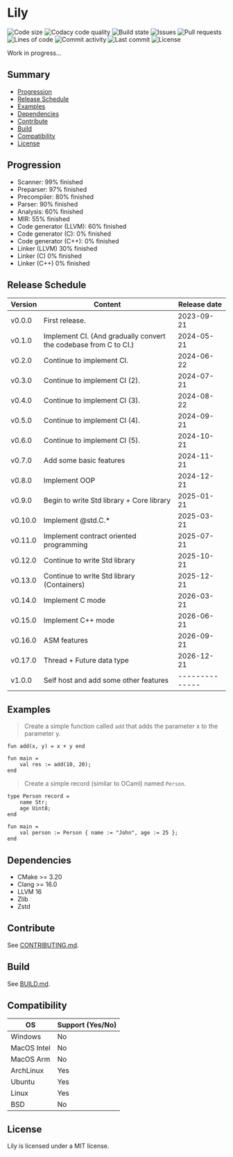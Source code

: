 # Lily

![Code size](https://img.shields.io/github/languages/code-size/thelilylang/lily?style=for-the-badge)
![Codacy code quality](https://img.shields.io/codacy/grade/7f4284cccba541ca9ec576272fa88134?style=for-the-badge)
![Build state](https://img.shields.io/github/actions/workflow/status/thelilylang/lily/cmake.yml?branch=main&style=for-the-badge)
![Issues](https://img.shields.io/github/issues/thelilylang/lily?style=for-the-badge)
![Pull requests](https://img.shields.io/github/issues-pr/thelilylang/lily?style=for-the-badge)
![Lines of code](https://tokei.rs/b1/github/thelilylang/lily?caterogy=code&style=for-the-badge)
![Commit activity](https://img.shields.io/github/commit-activity/w/thelilylang/lily?style=for-the-badge)
![Last commit](https://img.shields.io/github/last-commit/thelilylang/lily?style=for-the-badge)
![License](https://img.shields.io/github/license/thelilylang/lily?style=for-the-badge)

Work in progress...

## Summary

* [Progression](#progression)
* [Release Schedule](#release-schedule)
* [Examples](#examples)
* [Dependencies](#dependencies)
* [Contribute](#contribute)
* [Build](#build)
* [Compatibility](#compatibility)
* [License](#license)

## Progression

- Scanner: 99% finished
- Preparser: 97% finished
- Precompiler: 80% finished
- Parser: 90% finished
- Analysis: 60% finished
- MIR: 55% finished
- Code generator (LLVM): 60% finished
- Code generator (C): 0% finished
- Code generator (C++): 0% finished
- Linker (LLVM) 30% finished
- Linker (C) 0% finished
- Linker (C++) 0% finished

## Release Schedule

| Version | Content                                                          | Release date |
|---------|------------------------------------------------------------------|--------------|
| v0.0.0  | First release.                                                   | 2023-09-21   |
| v0.1.0  | Implement CI. (And gradually convert the codebase from C to CI.) | 2024-05-21   |
| v0.2.0  | Continue to implement CI.                                        | 2024-06-22   |
| v0.3.0  | Continue to implement CI (2).                                    | 2024-07-21   |
| v0.4.0  | Continue to implement CI (3).                                    | 2024-08-22   |
| v0.5.0  | Continue to implement CI (4).                                    | 2024-09-21   |
| v0.6.0  | Continue to implement CI (5).                                    | 2024-10-21   |
| v0.7.0  | Add some basic features                                          | 2024-11-21   |
| v0.8.0  | Implement OOP                                                    | 2024-12-21   |
| v0.9.0  | Begin to write Std library + Core library                        | 2025-01-21   |
| v0.10.0 | Implement @std.C.*                                               | 2025-03-21   |
| v0.11.0 | Implement contract oriented programming                          | 2025-07-21   |
| v0.12.0 | Continue to write Std library                                    | 2025-10-21   |
| v0.13.0 | Continue to write Std library (Containers)                       | 2025-12-21   |
| v0.14.0 | Implement C mode                                                 | 2026-03-21   |
| v0.15.0 | Implement C++ mode                                               | 2026-06-21   |
| v0.16.0 | ASM features                                                     | 2026-09-21   |
| v0.17.0 | Thread + Future data type                                        | 2026-12-21   |
| v1.0.0  | Self host and add some other features                            |--------------|

## Examples

> Create a simple function called `add` that adds the parameter x to the parameter y.

```lily
fun add(x, y) = x + y end

fun main =
    val res := add(10, 20);
end
```

> Create a simple record (similar to OCaml) named `Person`. 

```lily
type Person record =
    name Str;
    age Uint8;
end

fun main =
    val person := Person { name := "John", age := 25 };
end
```

## Dependencies

- CMake >= 3.20
- Clang >= 16.0
- LLVM 16
- Zlib
- Zstd

## Contribute

See [CONTRIBUTING.md](./CONTRIBUTING.md).

## Build

See [BUILD.md](./BUILD.md).

## Compatibility

| OS              | Support (Yes/No) |
|-----------------|------------------|
| Windows         | No               |
| MacOS Intel     | No               |
| MacOS Arm       | No               |
| ArchLinux       | Yes              |
| Ubuntu          | Yes              |
| Linux           | Yes              |
| BSD             | No               |

## License

Lily is licensed under a MIT license.
